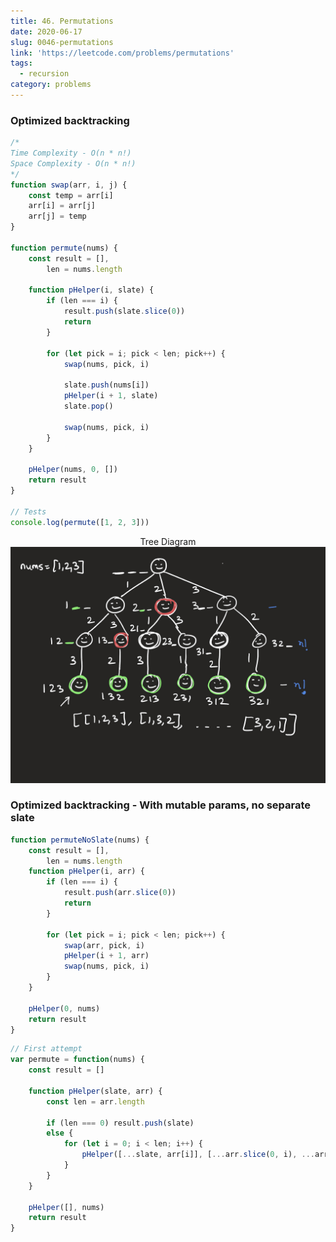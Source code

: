```yaml
---
title: 46. Permutations
date: 2020-06-17
slug: 0046-permutations
link: 'https://leetcode.com/problems/permutations'
tags:
  - recursion
category: problems
---
```


### Optimized backtracking

```js
/* 
Time Complexity - O(n * n!)
Space Complexity - O(n * n!)
*/
function swap(arr, i, j) {
	const temp = arr[i]
	arr[i] = arr[j]
	arr[j] = temp
}

function permute(nums) {
	const result = [],
		len = nums.length

	function pHelper(i, slate) {
		if (len === i) {
			result.push(slate.slice(0))
			return
		}

		for (let pick = i; pick < len; pick++) {
			swap(nums, pick, i)

			slate.push(nums[i])
			pHelper(i + 1, slate)
			slate.pop()

			swap(nums, pick, i)
		}
	}

	pHelper(nums, 0, [])
	return result
}

// Tests
console.log(permute([1, 2, 3]))
```

<span style="display:block; text-align: center;">Tree Diagram</span>
![Permutations diagram](./0046_permutations.png)

### Optimized backtracking - With mutable params, no separate slate

```js
function permuteNoSlate(nums) {
	const result = [],
		len = nums.length
	function pHelper(i, arr) {
		if (len === i) {
			result.push(arr.slice(0))
			return
		}

		for (let pick = i; pick < len; pick++) {
			swap(arr, pick, i)
			pHelper(i + 1, arr)
			swap(nums, pick, i)
		}
	}

	pHelper(0, nums)
	return result
}
```

```js
// First attempt
var permute = function(nums) {
	const result = []

	function pHelper(slate, arr) {
		const len = arr.length

		if (len === 0) result.push(slate)
		else {
			for (let i = 0; i < len; i++) {
				pHelper([...slate, arr[i]], [...arr.slice(0, i), ...arr.slice(i + 1)])
			}
		}
	}

	pHelper([], nums)
	return result
}
```
